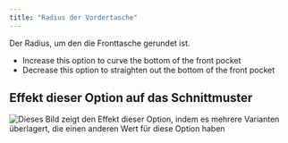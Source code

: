 ```yaml
---
title: "Radius der Vordertasche"
---
```


Der Radius, um den die Fronttasche gerundet ist.

- Increase this option to curve the bottom of the front pocket
- Decrease this option to straighten out the bottom of the front pocket

## Effekt dieser Option auf das Schnittmuster

![Dieses Bild zeigt den Effekt dieser Option, indem es mehrere Varianten überlagert, die einen anderen Wert für diese Option haben](jaeger_frontpocketradius_sample.svg "Effekt dieser Option auf das Schnittmuster")
